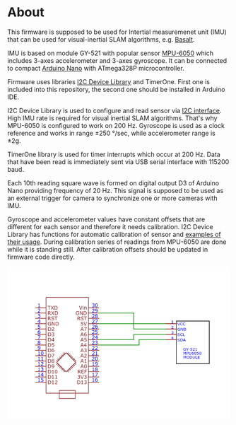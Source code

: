 # About

This firmware is supposed to be used for Intertial measuremenet unit (IMU) that can be used for visual-inertial SLAM algorithms, e.g. [Basalt](https://gitlab.com/VladyslavUsenko/basalt).

IMU is based on module GY-521 with popular sensor [MPU-6050](https://invensense.tdk.com/wp-content/uploads/2015/02/MPU-6000-Datasheet1.pdf) which includes 3-axes accelerometer and 3-axes gyroscope. It can be connected to compact [Arduino Nano](https://en.wikipedia.org/wiki/Arduino_Nano) with ATmega328P microcontroller. 

Firmware uses libraries [I2C Device Library](https://www.i2cdevlib.com/usage) and TimerOne. First one is included into this repository, the second one should be installed in Arduino IDE. 

I2C Device Library is used to configure and read sensor via [I2C interface](https://uk.wikipedia.org/wiki/I%C2%B2C). High IMU rate is required for visual inertial SLAM algorithms. That's why MPU-6050 is configured to work on 200 Hz. Gyroscope is used as a clock reference and works in range ±250 °/sec, while accelerometer range is ±2g.

TimerOne library is used for timer interrupts which occur at 200 Hz. Data that have been read is immediately sent via USB serial interface with 115200 baud.

Each 10th reading square wave is formed on digital output D3 of Arduino Nano providing frequency of 20 Hz. This signal is supposed to be used as an external trigger for camera to synchronize one or more cameras with IMU.

Gyroscope and accelerometer values have constant offsets that are different for each sensor and therefore it needs calibration. I2C Device Library has functions for automatic calibration of sensor and [examples of their usage](https://github.com/jrowberg/i2cdevlib/blob/master/Arduino/MPU6050). During calibration series of readings from MPU-6050 are done while it is standing still. After calibration offsets should be updated in firmware code directly.

![Arduino Nano and GY-521 connection circuit](images/arduino-nano-mpu6050.png)